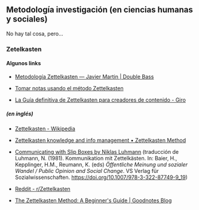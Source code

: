 ---
---

## Metodología investigación (en ciencias humanas y sociales)

No hay tal cosa, pero...


### Zetelkasten

#### Algunos links

* [Metodología Zettelkasten — Javier Martin | Double Bass](https://javiermartinbass.com/blog/metodologa-zettelkasten)

* [Tomar notas usando el método Zettelkasten](https://tonimiquel.com/blog/tomar-notas-usando-el-metodo-zettelkasten/)

* [La Guía definitiva de Zettelkasten para creadores de contenido - Giro](https://giro-edu.org/la-guia-definitiva-de-zettelkasten-para-creadores-de-contenido/)

##### (en inglés)

* [Zettelkasten - Wikipedia](https://en.wikipedia.org/wiki/Zettelkasten)

* [Zettelkasten knowledge and info management • Zettelkasten Method](https://zettelkasten.de/)

* [Communicating with Slip Boxes by Niklas Luhmann](https://luhmann.surge.sh/communicating-with-slip-boxes) (traducción de Luhmann, N. (1981). Kommunikation mit Zettelkästen. In: Baier, H., Kepplinger, H.M., Reumann, K. (eds) _Öffentliche Meinung und sozialer Wandel / Public Opinion and Social Change_. VS Verlag für Sozialwissenschaften. https://doi.org/10.1007/978-3-322-87749-9_19)

* [Reddit - r/Zettelkasten](https://www.reddit.com/r/Zettelkasten/)

* [The Zettelkasten Method: A Beginner's Guide | Goodnotes Blog](https://www.goodnotes.com/blog/zettelkasten-method)
